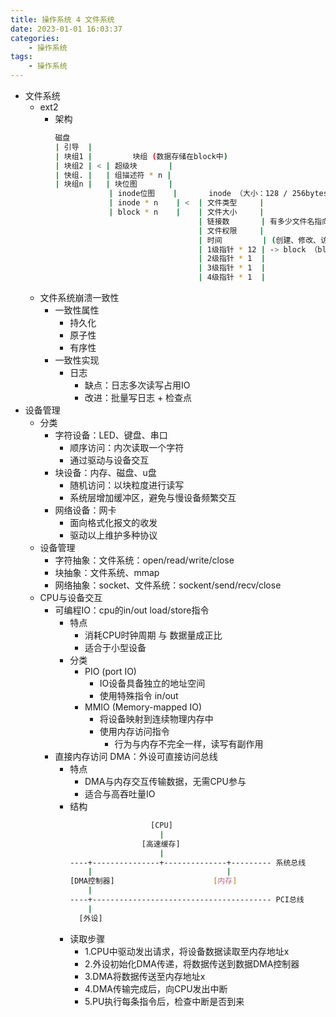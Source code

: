 ```yaml
---
title: 操作系统 4 文件系统
date: 2023-01-01 16:03:37
categories:
    - 操作系统
tags:
    - 操作系统
---
```


- 文件系统
    - ext2
        - 架构
            ```bash
            磁盘
            | 引导  | 
            | 块组1 |         块组 (数据存储在block中)
            | 块组2 | < | 超级块       |
            | 快组. |   | 组描述符 * n | 
            | 块组n |   | 块位图       |
                        | inode位图    |       inode （大小：128 / 256bytes，block数据可能会超过记录至）
                        | inode * n    | <  | 文件类型     |
                        | block * n    |    | 文件大小     |
                                            | 链接数       | 有多少文件名指向此inode
                                            | 文件权限     |
                                            | 时间         | (创建、修改、访问)
                                            | 1级指针 * 12 | -> block （block 为 4k时，最大单一文件为2T，文件系统容量为16T）
                                            | 2级指针 * 1  |
                                            | 3级指针 * 1  |
                                            | 4级指针 * 1  |
            ```
    - 文件系统崩溃一致性
        - 一致性属性
            - 持久化
            - 原子性
            - 有序性
        - 一致性实现
            - 日志
                - 缺点：日志多次读写占用IO
                - 改进：批量写日志 + 检查点
- 设备管理
    - 分类
        - 字符设备：LED、键盘、串口
            - 顺序访问：内次读取一个字符
            - 通过驱动与设备交互
        - 块设备：内存、磁盘、u盘
            - 随机访问：以块粒度进行读写
            - 系统层增加缓冲区，避免与慢设备频繁交互
        - 网络设备：网卡
            - 面向格式化报文的收发
            - 驱动以上维护多种协议
    - 设备管理
        - 字符抽象：文件系统：open/read/write/close
        - 块抽象：文件系统、mmap
        - 网络抽象：socket、文件系统：sockent/send/recv/close
    - CPU与设备交互
        - 可编程IO：cpu的in/out load/store指令
            - 特点
                - 消耗CPU时钟周期 与 数据量成正比
                - 适合于小型设备
            - 分类
                - PIO (port IO)
                    - IO设备具备独立的地址空间
                    - 使用特殊指令 in/out
                - MMIO (Memory-mapped IO)
                    - 将设备映射到连续物理内存中
                    - 使用内存访问指令
                        - 行为与内存不完全一样，读写有副作用
        - 直接内存访问 DMA：外设可直接访问总线
            - 特点
                - DMA与内存交互传输数据，无需CPU参与
                - 适合与高吞吐量IO
            - 结构
                ```bash
                                  [CPU]
                                    |
                                [高速缓存]
                                    | 
                ----+---------------+--------------+--------- 系统总线
                    |                              |
                [DMA控制器]                      [内存]
                    |
                ----+---------------------------------------- PCI总线
                    |
                  [外设]
                ```
            - 读取步骤
                - 1.CPU中驱动发出请求，将设备数据读取至内存地址x
                - 2.外设初始化DMA传递，将数据传送到数据DMA控制器
                - 3.DMA将数据传送至内存地址x
                - 4.DMA传输完成后，向CPU发出中断
                - 5.PU执行每条指令后，检查中断是否到来